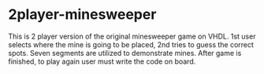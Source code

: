# 2player-minesweeper
This is 2 player version of the original minesweeper game on VHDL. 1st user selects where the mine is going to be placed, 2nd tries to guess the correct spots. Seven segments are utilized to demonstrate mines. After game is finished, to play again user must write the code on board.
